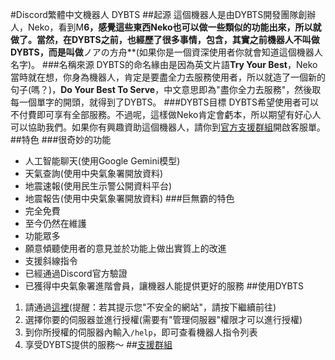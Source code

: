 #Discord繁體中文機器人 DYBTS
##起源
這個機器人是由DYBTS開發團隊創辦人，Neko，看到M**6，感覺這些東西Neko也可以做一些類似的功能出來，所以就做了。當然，在DYBTS之前，也經歷了很多事情，包含，其實之前機器人不叫做DYBTS，而是叫做**ノアの方舟**(如果你是一個資深使用者你就會知道這個機器人名字)。
###名稱來源
DYBTS的命名緣由是因為英文片語**Try Your Best**，Neko當時就在想，你身為機器人，肯定是要盡全力去服務使用者，所以就造了一個新的句子(嗎？)，**Do Your Best To Serve**，中文意思即為"盡你全力去服務"，然後取每一個單字的開頭，就得到了DYBTS。
###DYBTS目標
DYBTS希望使用者可以不付費即可享有全部服務。不過呢，這樣做Neko肯定會虧本，所以期望有好心人可以協助我們。如果你有興趣資助這個機器人，請你到[官方支援群組](https://discord.gg/7AHak4nSbE)開啟客服單。
##特色
###很奇妙的功能
- 人工智能聊天(使用Google Gemini模型)
- 天氣查詢(使用中央氣象署開放資料)
- 地震速報(使用民生示警公開資料平台)
- 地震報告(使用中央氣象署開放資料)
###巨無霸的特色
- 完全免費
- 至今仍然在維護
- 功能眾多
- 願意傾聽使用者的意見並於功能上做出實質上的改進
- 支援斜線指令
- 已經通過Discord官方驗證
- 已獲得中央氣象署進階會員，讓機器人能提供更好的服務
##使用DYBTS
1. 請通過[這裡](https://go.dybts.cloudns.be/discordbiv)(提醒：若其提示您"不安全的網站"，請按下繼續前往)
2. 選擇你要的伺服器並進行授權(需要有"管理伺服器"權限才可以進行授權)
3. 到你所授權的伺服器內輸入`/help`，即可查看機器人指令列表
4. 享受DYBTS提供的服務～
##[支援群組](https://discord.gg/7AHak4nSbE)